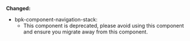 **Changed:**
- bpk-component-navigation-stack:
  - This component is deprecated, please avoid using this component and ensure you migrate away from this component.